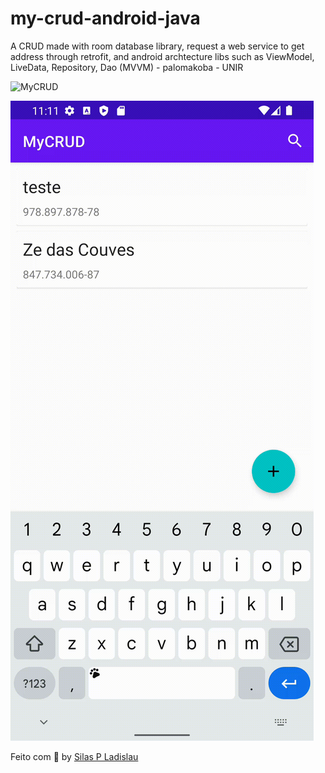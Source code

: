 # my-crud-android-java
A CRUD made with room database library, request a web service to get address through retrofit, and android archtecture libs such as ViewModel, LiveData, Repository, Dao (MVVM) - palomakoba - UNIR

![MyCRUD](/crud.gif)

![](/search.gif)

Feito com 💜 by [Silas P Ladislau](https://www.linkedin.com/in/silas-pinho-ladislau-2993b329)

